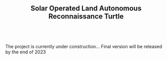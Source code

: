 <header>
  <h2>
    Solar Operated Land Autonomous Reconnaissance Turtle
  </h2>
</header>

<br>  
  
<body>
  The project is currently under construction... Final version will be released by the end of 2023
</body>
